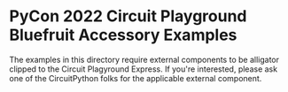 # PyCon 2022 Circuit Playground Bluefruit Accessory Examples

The examples in this directory require external components to be alligator clipped to the Circuit
Plagyround Express. If you're interested, please ask one of the CircuitPython folks for the
applicable external component.